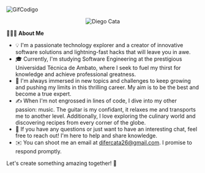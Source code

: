 ![GifCodigo](https://media.giphy.com/media/4knozU8q9AXvpod9qy/giphy.gif)

<p align="center">
<img src="https://media.giphy.com/media/v1.Y2lkPTc5MGI3NjExenV2dWlzZzQyYm4weXBjYTlsN2k3cmN2eTJraHF6aDM0aGpsY2xidiZlcD12MV9pbnRlcm5hbF9naWZfYnlfaWQmY3Q9Zw/XGU6miMlCx7jLH5Ynr/giphy.gif" alt="Diego Cata" />
</p>


👨🏻‍💻 **About Me**

- 💡 I'm a passionate technology explorer and a creator of innovative software solutions and lightning-fast hacks that will leave you in awe.
- 🎓 Currently, I'm studying Software Engineering at the prestigious Universidad Técnica de Ambato, where I seek to fuel my thirst for knowledge and achieve professional greatness.
- 🌱 I'm always immersed in new topics and challenges to keep growing and pushing my limits in this thrilling career. My aim is to be the best and become a true expert.
- ✍️ When I'm not engrossed in lines of code, I dive into my other passion: music. The guitar is my confidant, it relaxes me and transports me to another level. Additionally, I love exploring the culinary world and discovering recipes from every corner of the globe.
- 💬 If you have any questions or just want to have an interesting chat, feel free to reach out! I'm here to help and share knowledge.
- ✉️ You can shoot me an email at difercata26@gmail.com. I promise to respond promptly.

Let's create something amazing together! 🚀
